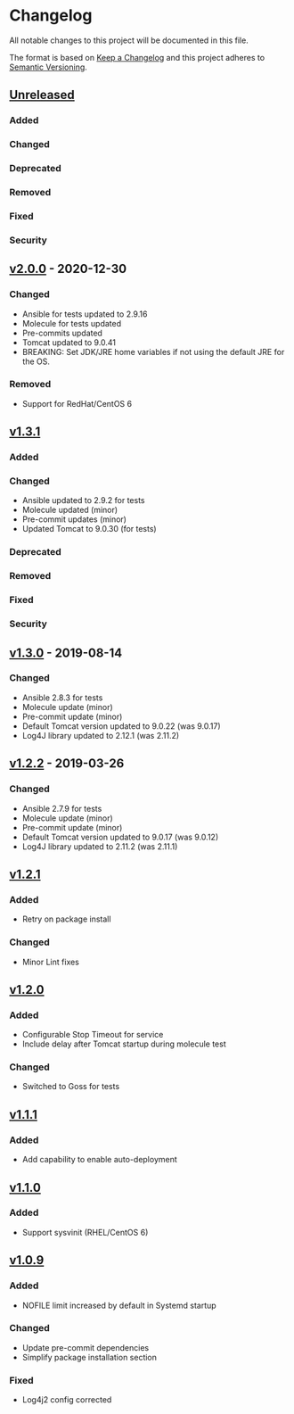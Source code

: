 # Changelog
All notable changes to this project will be documented in this file.

The format is based on [Keep a Changelog](http://keepachangelog.com/en/1.0.0/)
and this project adheres to [Semantic Versioning](http://semver.org/spec/v2.0.0.html).

## [Unreleased]
### Added
### Changed
### Deprecated
### Removed
### Fixed
### Security

## [v2.0.0] - 2020-12-30
### Changed
- Ansible for tests updated to 2.9.16
- Molecule for tests updated
- Pre-commits updated
- Tomcat updated to 9.0.41
- BREAKING: Set JDK/JRE home variables if not using the default JRE for the OS.
### Removed
- Support for RedHat/CentOS 6

## [v1.3.1]
### Added
### Changed
- Ansible updated to 2.9.2 for tests
- Molecule updated (minor)
- Pre-commit updates (minor)
- Updated Tomcat to 9.0.30 (for tests)
### Deprecated
### Removed
### Fixed
### Security

## [v1.3.0] - 2019-08-14
### Changed
- Ansible 2.8.3 for tests
- Molecule update (minor)
- Pre-commit update (minor)
- Default Tomcat version updated to 9.0.22 (was 9.0.17)
- Log4J library updated to 2.12.1 (was 2.11.2)

## [v1.2.2] - 2019-03-26
### Changed
- Ansible 2.7.9 for tests
- Molecule update (minor)
- Pre-commit update (minor)
- Default Tomcat version updated to 9.0.17 (was 9.0.12)
- Log4J library updated to 2.11.2 (was 2.11.1)

## [v1.2.1]
### Added
- Retry on package install
### Changed
- Minor Lint fixes

## [v1.2.0]
### Added
- Configurable Stop Timeout for service
- Include delay after Tomcat startup during molecule test
### Changed
- Switched to Goss for tests

## [v1.1.1]
### Added
- Add capability to enable auto-deployment

## [v1.1.0]
### Added
- Support sysvinit (RHEL/CentOS 6)

## [v1.0.9]
### Added
- NOFILE limit increased by default in Systemd startup
### Changed
- Update pre-commit dependencies
- Simplify package installation section
### Fixed
- Log4j2 config corrected

[Unreleased]: https://github.com/olivierlacan/keep-a-changelog/compare/v2.0.0...HEAD
[v2.0.0]: https://github.com/olivierlacan/keep-a-changelog/compare/v1.3.1...v2.0.0
[v1.3.1]: https://github.com/olivierlacan/keep-a-changelog/compare/v1.3.0...v1.3.1
[v1.3.0]: https://github.com/olivierlacan/keep-a-changelog/compare/v1.2.2...v1.3.0
[v1.2.2]: https://github.com/olivierlacan/keep-a-changelog/compare/v1.2.1...v1.2.2
[v1.2.1]: https://github.com/olivierlacan/keep-a-changelog/compare/v1.2.0...v1.2.1
[v1.2.0]: https://github.com/olivierlacan/keep-a-changelog/compare/v1.1.1...v1.2.0
[v1.1.1]: https://github.com/olivierlacan/keep-a-changelog/compare/v1.1.0...v1.1.1
[v1.1.0]: https://github.com/olivierlacan/keep-a-changelog/compare/v1.0.9...v1.1.0
[v1.0.9]: https://github.com/olivierlacan/keep-a-changelog/compare/v1.0.8...v1.0.9
[v1.0.8]: https://github.com/olivierlacan/keep-a-changelog/compare/v1.0.7...v1.0.8
[v1.0.7]: https://github.com/olivierlacan/keep-a-changelog/compare/v1.0.6...v1.0.7
[v1.0.6]: https://github.com/olivierlacan/keep-a-changelog/compare/v1.0.5...v1.0.6
[v1.0.5]: https://github.com/olivierlacan/keep-a-changelog/compare/v1.0.4...v1.0.5
[v1.0.4]: https://github.com/olivierlacan/keep-a-changelog/compare/v1.0.3...v1.0.4
[v1.0.3]: https://github.com/olivierlacan/keep-a-changelog/compare/v1.0.2...v1.0.3
[v1.0.2]: https://github.com/olivierlacan/keep-a-changelog/compare/v1.0.1...v1.0.2
[v1.0.1]: https://github.com/olivierlacan/keep-a-changelog/compare/v1.0.2...v1.0.1
[v1.0.0]: https://github.com/olivierlacan/keep-a-changelog/compare/...v1.0.1
